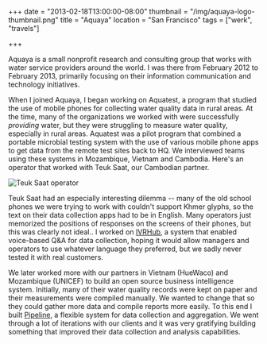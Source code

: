 +++
date = "2013-02-18T13:00:00-08:00"
thumbnail = "/img/aquaya-logo-thumbnail.png"
title = "Aquaya"
location = "San Francisco"
tags = ["werk", "travels"]

+++

Aquaya is a small nonprofit research and consulting group
that works with water service providers around the world.
I was there from February 2012 to February 2013,
primarily focusing on their information communication and technology initiatives.

When I joined Aquaya, I began working on Aquatest,
a program that studied the use of mobile phones for collecting water quality data in rural areas.
At the time, many of the organizations we worked with were successfully *providing* water,
but they were struggling to measure water quality, especially in rural areas.
Aquatest was a pilot program that combined a portable microbial testing system
with the use of various mobile phone apps to get data from the remote test sites back to HQ.
We interviewed teams using these systems in Mozambique, Vietnam and Cambodia.
Here's an operator that worked with Teuk Saat, our Cambodian partner.

![Teuk Saat operator](/img/teuk-saat-operator.png)

Teuk Saat had an especially interesting dilemma --
many of the old school phones we were trying to work with couldn't support Khmer glyphs,
so the text on their data collection apps had to be in English.
Many operators just memorized the positions of responses on the screens of their phones,
but this was clearly not ideal..
I worked on [IVRHub](/ivrhub), a system that enabled voice-based Q&A for data collection,
hoping it would allow managers and operators to use whatever language they preferred,
but we sadly never tested it with real customers.

We later worked more with our partners in Vietnam (HueWaco) and Mozambique (UNICEF)
to build an open source business intelligence system.
Initially, many of their water quality records were kept on paper and their measurements were compiled manually.
We wanted to change that so they could gather more data and compile reports more easily.
To this end I built [Pipeline](/pipeline), a flexible system for data collection and aggregation.
We went through a lot of iterations with our clients
and it was very gratifying building something that improved their data collection and analysis capabilities.
